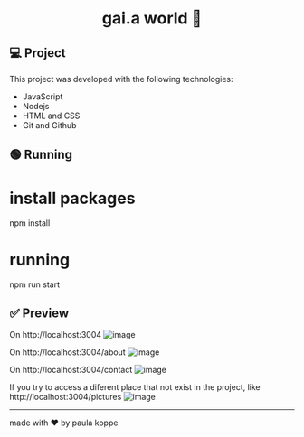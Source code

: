 <h1 align="center"> gai.a world 🦊 </h1>

## 💻 Project

This project was developed with the following technologies:

- JavaScript
- Nodejs
- HTML and CSS
- Git and Github


## 🟢 Running
  
  # install packages
  npm install 
  
  # running 
  npm run start

## ✅ Preview

On http://localhost:3004 
![image](https://user-images.githubusercontent.com/125672956/236293860-e8739257-7add-4d0b-9430-03e4d4ad16cf.png)

On http://localhost:3004/about
![image](https://user-images.githubusercontent.com/125672956/236293990-96a94f58-70fd-43e0-a197-fbe82caf39a6.png)

On http://localhost:3004/contact
![image](https://user-images.githubusercontent.com/125672956/236294089-7ac4e75d-239d-4bd6-8b1c-81fcd9b1bd08.png)

If you try to access a diferent place that not exist in the project, like http://localhost:3004/pictures
![image](https://user-images.githubusercontent.com/125672956/236294237-4b5dc726-1cab-4eda-9eee-55446c8ad421.png)

---
made with ♥ by paula koppe
